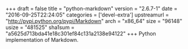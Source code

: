 +++
draft = false
title = "python-markdown"
version = "2.6.7-1"
date = "2016-09-25T22:24:05"
categories = ['devel-extra']
upstreamurl = "http://pypi.python.org/pypi/Markdown"
arch = "x86_64"
size = "96148"
usize = "481525"
sha1sum = "a5625d713bda41e18c301ef84c131a2138e94122"
+++
Python implementation of Markdown.